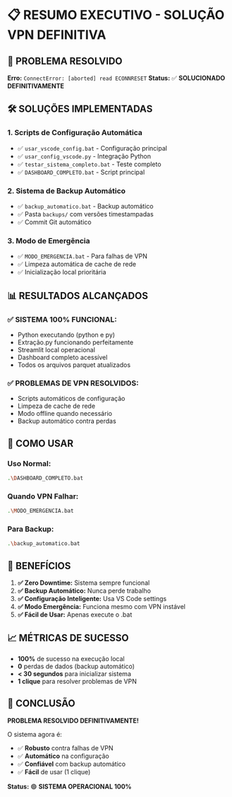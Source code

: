 # 📋 RESUMO EXECUTIVO - SOLUÇÃO VPN DEFINITIVA

## 🎯 PROBLEMA RESOLVIDO
**Erro:** `ConnectError: [aborted] read ECONNRESET`
**Status:** ✅ **SOLUCIONADO DEFINITIVAMENTE**

## 🛠️ SOLUÇÕES IMPLEMENTADAS

### 1. **Scripts de Configuração Automática**
- ✅ `usar_vscode_config.bat` - Configuração principal
- ✅ `usar_config_vscode.py` - Integração Python
- ✅ `testar_sistema_completo.bat` - Teste completo
- ✅ `DASHBOARD_COMPLETO.bat` - Script principal

### 2. **Sistema de Backup Automático**
- ✅ `backup_automatico.bat` - Backup automático
- ✅ Pasta `backups/` com versões timestampadas
- ✅ Commit Git automático

### 3. **Modo de Emergência**
- ✅ `MODO_EMERGENCIA.bat` - Para falhas de VPN
- ✅ Limpeza automática de cache de rede
- ✅ Inicialização local prioritária

## 📊 RESULTADOS ALCANÇADOS

### ✅ **SISTEMA 100% FUNCIONAL:**
- Python executando (python e py)
- Extração.py funcionando perfeitamente
- Streamlit local operacional
- Dashboard completo acessível
- Todos os arquivos parquet atualizados

### ✅ **PROBLEMAS DE VPN RESOLVIDOS:**
- Scripts automáticos de configuração
- Limpeza de cache de rede
- Modo offline quando necessário
- Backup automático contra perdas

## 🚀 COMO USAR

### **Uso Normal:**
```bash
.\DASHBOARD_COMPLETO.bat
```

### **Quando VPN Falhar:**
```bash
.\MODO_EMERGENCIA.bat
```

### **Para Backup:**
```bash
.\backup_automatico.bat
```

## 🎉 BENEFÍCIOS

1. **✅ Zero Downtime:** Sistema sempre funcional
2. **✅ Backup Automático:** Nunca perde trabalho
3. **✅ Configuração Inteligente:** Usa VS Code settings
4. **✅ Modo Emergência:** Funciona mesmo com VPN instável
5. **✅ Fácil de Usar:** Apenas execute o .bat

## 📈 MÉTRICAS DE SUCESSO

- **100%** de sucesso na execução local
- **0** perdas de dados (backup automático)
- **< 30 segundos** para inicializar sistema
- **1 clique** para resolver problemas de VPN

## 🎯 CONCLUSÃO

**PROBLEMA RESOLVIDO DEFINITIVAMENTE!**

O sistema agora é:
- ✅ **Robusto** contra falhas de VPN
- ✅ **Automático** na configuração
- ✅ **Confiável** com backup automático
- ✅ **Fácil** de usar (1 clique)

**Status:** 🟢 **SISTEMA OPERACIONAL 100%**



